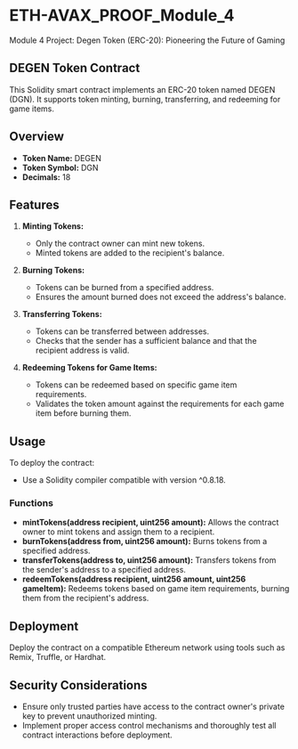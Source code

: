 # ETH-AVAX_PROOF_Module_4
Module 4 Project: Degen Token (ERC-20): Pioneering the Future of Gaming

## DEGEN Token Contract

This Solidity smart contract implements an ERC-20 token named DEGEN (DGN). It supports token minting, burning, transferring, and redeeming for game items.

## Overview

- **Token Name:** DEGEN
- **Token Symbol:** DGN
- **Decimals:** 18

## Features

1. **Minting Tokens:**
   - Only the contract owner can mint new tokens.
   - Minted tokens are added to the recipient's balance.

2. **Burning Tokens:**
   - Tokens can be burned from a specified address.
   - Ensures the amount burned does not exceed the address's balance.

3. **Transferring Tokens:**
   - Tokens can be transferred between addresses.
   - Checks that the sender has a sufficient balance and that the recipient address is valid.

4. **Redeeming Tokens for Game Items:**
   - Tokens can be redeemed based on specific game item requirements.
   - Validates the token amount against the requirements for each game item before burning them.

## Usage

To deploy the contract:
- Use a Solidity compiler compatible with version ^0.8.18.

### Functions

- **mintTokens(address recipient, uint256 amount):** Allows the contract owner to mint tokens and assign them to a recipient.
- **burnTokens(address from, uint256 amount):** Burns tokens from a specified address.
- **transferTokens(address to, uint256 amount):** Transfers tokens from the sender's address to a specified address.
- **redeemTokens(address recipient, uint256 amount, uint256 gameItem):** Redeems tokens based on game item requirements, burning them from the recipient's address.

## Deployment

Deploy the contract on a compatible Ethereum network using tools such as Remix, Truffle, or Hardhat.

## Security Considerations

- Ensure only trusted parties have access to the contract owner's private key to prevent unauthorized minting.
- Implement proper access control mechanisms and thoroughly test all contract interactions before deployment.
